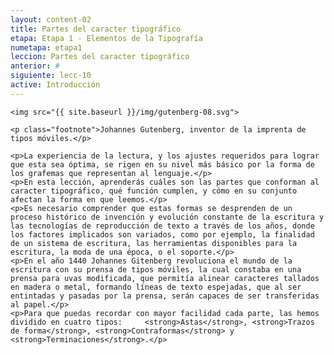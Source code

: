 ```yaml
---
layout: content-02
title: Partes del caracter tipográfico
etapa: Etapa 1 - Elementos de la Tipografía
numetapa: etapa1
leccion: Partes del caracter tipográfico
anterior: #
siguiente: lecc-10
active: Introducción
---
```


<div class="col-md-4 extracto">

	<img src="{{ site.baseurl }}/img/gutenberg-08.svg">

	<p class="footnote">Johannes Gutenberg, inventor de la imprenta de tipos móviles.</p>

</div>

<div class="col-md-8">

	<p>La experiencia de la lectura, y los ajustes requeridos para lograr que esta sea óptima, se rigen en su nivel más básico por la forma de los grafemas que representan al lenguaje.</p>
	<p>En esta lección, aprenderás cuáles son las partes que conforman al caracter tipográfico, qué función cumplen, y cómo en su conjunto afectan la forma en que leemos.</p>
	<p>Es necesario comprender que estas formas se desprenden de un proceso histórico de invención y evolución constante de la escritura y las tecnologías de reproducción de texto a través de los años, donde los factores implicados son variados, como por ejemplo, la finalidad de un sistema de escritura, las herramientas disponibles para la escritura, la moda de una época, o el soporte.</p>
	<p>En el año 1440 Johannes Gitenberg revoluciona el mundo de la escritura con su prensa de tipos móviles, la cual constaba en una prensa para uvas modificada, que permitía alinear caracteres tallados en madera o metal, formando líneas de texto espejadas, que al ser entintadas y pasadas por la prensa, serán capaces de ser transferidas al papel.</p>
	<p>Para que puedas recordar con mayor facilidad cada parte, las hemos dividido en cuatro tipos: 	<strong>Astas</strong>, <strong>Trazos de forma</strong>, <strong>Contraformas</strong> y <strong>Terminaciones</strong>.</p>

</div>

<!--
<div class="col-md-4 extracto">

</div>

<div class="col-md-8">

	<p>La experiencia de la lectura, y los ajustes requeridos para lograr que esta sea óptima, se rigen en su nivel más básico por la forma de los grafemas que representan al lenguaje.</p>
	<p>En esta lección, aprenderás cuáles son las partes que conforman al caracter tipográfico, qué función cumplen, y cómo en su conjunto afectan la forma en que leemos.</p>
	<p>Para que puedas recordar con mayor facilidad cada parte, las hemos dividido en cuatro tipos: 	<strong>Astas</strong>, <strong>Trazos de forma</strong>, <strong>Contraformas</strong> y <strong>Terminaciones</strong>.</p>

	<p>Para comprender cómo la tipografía constituye un un modo visual de representar el lenguaje por medio de grafemas, es fundamental entender cómo la forma y la espacialidad de estos signos rige la interacción entre ellos mismos, y por lo tanto, la experiencia del lector.</p>
	<p>Es imposible llegar a entender todo esto, sin conocer cuáles son las partes que componen a estos grafemas llamados caracteres.</p>
	<p>Con esta finalidad, comenzaremos explicando una por una, cuáles son estas partes, y cuáles son sus principales características.
	</p>
	
	
</div> -->